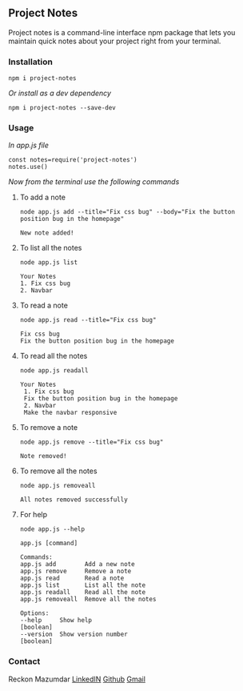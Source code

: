 ## Project Notes

Project notes is a command-line interface npm package that lets you maintain quick notes about your project right from your terminal.

### Installation

    npm i project-notes

_Or install as a dev dependency_

    npm i project-notes --save-dev

### Usage

_In app.js file_

    const notes=require('project-notes')
    notes.use()

_Now from the terminal use the following commands_

1. To add a note

   `node app.js add --title="Fix css bug" --body="Fix the button position bug in the homepage"`

   ```
   New note added!
   ```

2. To list all the notes

   `node app.js list`

   ```
   Your Notes
   1. Fix css bug
   2. Navbar
   ```

3. To read a note

   `node app.js read --title="Fix css bug"`

   ```
   Fix css bug
   Fix the button position bug in the homepage
   ```

4. To read all the notes

   `node app.js readall`

   ```
   Your Notes
    1. Fix css bug
    Fix the button position bug in the homepage
    2. Navbar
    Make the navbar responsive
   ```

5. To remove a note

   `node app.js remove --title="Fix css bug"`

   ```
   Note removed!
   ```

6. To remove all the notes

   `node app.js removeall`

   ```
   All notes removed successfully
   ```

7. For help

   `node app.js --help`

   ```
   app.js [command]

   Commands:
   app.js add        Add a new note
   app.js remove     Remove a note
   app.js read       Read a note
   app.js list       List all the note
   app.js readall    Read all the note
   app.js removeall  Remove all the notes

   Options:
   --help     Show help                                                 [boolean]
   --version  Show version number                                       [boolean]
   ```

### Contact

Reckon Mazumdar
[LinkedIN](https://www.linkedin.com/in/reckon-mazumdar-49b8a7193/) [Github](https://github.com/Reckon77) [Gmail](mailto:reckonmazumdar12@gmail.com)
